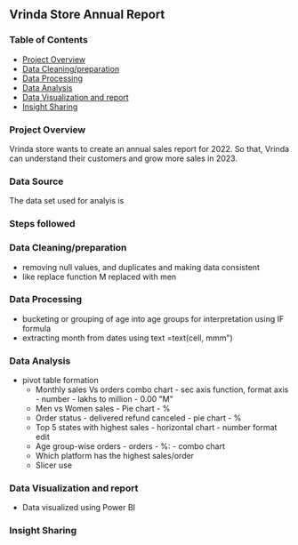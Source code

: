 ## Vrinda Store Annual Report

### Table of Contents
- [Project Overview](#project-overview)
- [Data Cleaning/preparation](#data-cleaning/preparation)
- [Data Processing](#data-processing)
- [Data Analysis](#data-analysis)
- [Data Visualization and report](#data-visualization-and-report)
- [Insight Sharing](#insight-sharing)

### Project Overview

Vrinda store wants to create an annual sales report for 2022. So that, Vrinda can understand their customers and grow more sales in 2023.

### Data Source
The data set used for analyis is 

### Steps followed

###  Data Cleaning/preparation
   - removing null values, and duplicates and making data consistent
   - like replace function M replaced with men
### Data Processing
   - bucketing or grouping of age into age groups for interpretation using IF formula
   - extracting month from dates using text =text(cell, mmm")

### Data Analysis
-  pivot table formation
   - Monthly sales Vs orders combo chart - sec axis function, format axis - number - lakhs to million - 0.00 "M"
   - Men vs Women sales - Pie chart - %
   - Order status - delivered refund canceled - pie chart - %
   - Top 5 states with highest sales - horizontal chart - number format edit
   - Age group-wise orders - orders - %: - combo chart
   - Which platform has the highest sales/order
   - Slicer use 


### Data Visualization and report
   - Data visualized using Power BI

### Insight Sharing
